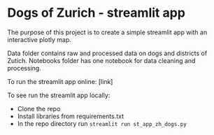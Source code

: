 # Dogs of Zurich - streamlit app

The purpose of this project is to create a simple streamlit app with an interactive plotly map.

Data folder contains raw and processed data on dogs and districts of Zutich. Notebooks folder has one notebook for data cleaning and processing.

To run the streamlit app online: [link]

To see run the streamlit app locally:
- Clone the repo
- Install libraries from requirements.txt
- In the repo directory run `streamlit run st_app_zh_dogs.py`
